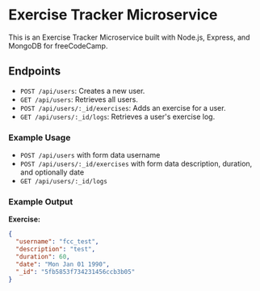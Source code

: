 # Exercise Tracker Microservice

This is an Exercise Tracker Microservice built with Node.js, Express, and MongoDB for freeCodeCamp.

## Endpoints

- `POST /api/users`: Creates a new user.
- `GET /api/users`: Retrieves all users.
- `POST /api/users/:_id/exercises`: Adds an exercise for a user.
- `GET /api/users/:_id/logs`: Retrieves a user's exercise log.

### Example Usage

- `POST /api/users` with form data username
- `POST /api/users/:_id/exercises` with form data description, duration, and optionally date
- `GET /api/users/:_id/logs`

### Example Output

**Exercise:**
```json
{
  "username": "fcc_test",
  "description": "test",
  "duration": 60,
  "date": "Mon Jan 01 1990",
  "_id": "5fb5853f734231456ccb3b05"
}
